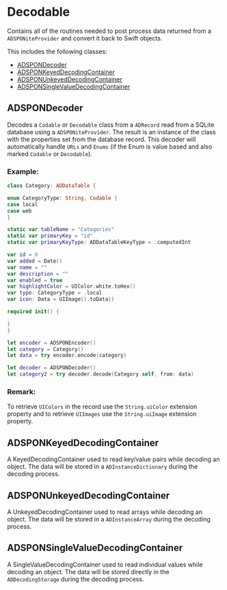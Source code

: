 # Decodable

Contains all of the routines needed to post process data returned from a `ADSPONiteProvider` and convert it back to Swift objects.

This includes the following classes:

* [ADSPONDecoder](#ADSPONDecoder)
* [ADSPONKeyedDecodingContainer](#ADSPONKeyedDecodingContainer)
* [ADSPONUnkeyedDecodingContainer](#ADSPONUnkeyedDecodingContainer)
* [ADSPONSingleValueDecodingContainer](#ADSPONSingleValueDecodingContainer)

<a name="ADSPONDecoder"></a>
## ADSPONDecoder

Decodes a `Codable` or `Decodable` class from a `ADRecord` read from a SQLite database using a `ADSPONiteProvider`. The result is an instance of the class with the properties set from the database record. This decoder will automatically handle `URLs` and `Enums` (if the Enum is value based and also marked `Codable` or `Decodable`).

### Example:
```swift
class Category: ADDataTable {

enum CategoryType: String, Codable {
case local
case web
}

static var tableName = "Categories"
static var primaryKey = "id"
static var primaryKeyType: ADDataTableKeyType = .computedInt

var id = 0
var added = Date()
var name = ""
var description = ""
var enabled = true
var highlightColor = UIColor.white.toHex()
var type: CategoryType = .local
var icon: Data = UIImage().toData()

required init() {

}
}

let encoder = ADSPONEncoder()
let category = Category()
let data = try encoder.encode(category)

let decoder = ADSPONDecoder()
let category2 = try decoder.decode(Category.self, from: data)
```

### Remark:
To retrieve `UIColors` in the record use the `String.uiColor` extension property and to retrieve `UIImages` use the `String.uiImage` extension property.

<a name="ADSPONKeyedDecodingContainer"></a>
## ADSPONKeyedDecodingContainer

A KeyedDecodingContainer used to read key/value pairs while decoding an object. The data will be stored in a `ADInstanceDictionary` during the decoding process.

<a name="ADSPONUnkeyedDecodingContainer"></a>
## ADSPONUnkeyedDecodingContainer

A UnkeyedDecodingContainer used to read arrays while decoding an object. The data will be stored in a `ADInstanceArray` during the decoding process.

<a name="ADSPONSingleValueDecodingContainer"></a>
## ADSPONSingleValueDecodingContainer

A SingleValueDecodingContainer used to read individual values while decoding an object. The data will be stored directly in the `ADDecodingStorage` during the decoding process.
